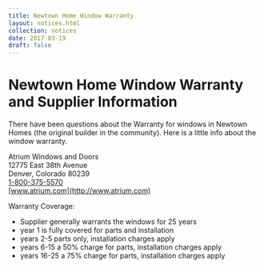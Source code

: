 ```yaml
---
title: Newtown Home Window Warranty
layout: notices.html
collection: notices
date: 2017-03-19
draft: false
---
```

# Newtown Home Window Warranty and Supplier Information

There have been questions about the Warranty for windows in Newtown Homes (the original builder in the community). Here is a little info about the window warranty.

Atrium Windows and Doors<br />
12775 East 38th Avenue<br />
Denver, Colorado 80239<br />
<a href="tel:+18003755570">1-800-375-5570</a><br />
[www.atrium.com](http://www.atrium.com)

Warranty Coverage:
* Supplier generally warrants the windows for 25 years
* year 1 is fully covered for parts and installation
* years 2-5 parts only, installation charges apply
* years 6-15 a 50% charge for parts, installation charges apply
* years 16-25 a 75% charge for parts, installation charges apply

